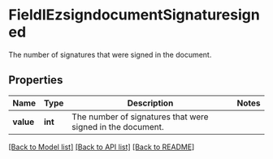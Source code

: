 # FieldIEzsigndocumentSignaturesigned

The number of signatures that were signed in the document.

## Properties
Name | Type | Description | Notes
------------ | ------------- | ------------- | -------------
**value** | **int** | The number of signatures that were signed in the document. | 

[[Back to Model list]](../README.md#documentation-for-models) [[Back to API list]](../README.md#documentation-for-api-endpoints) [[Back to README]](../README.md)


